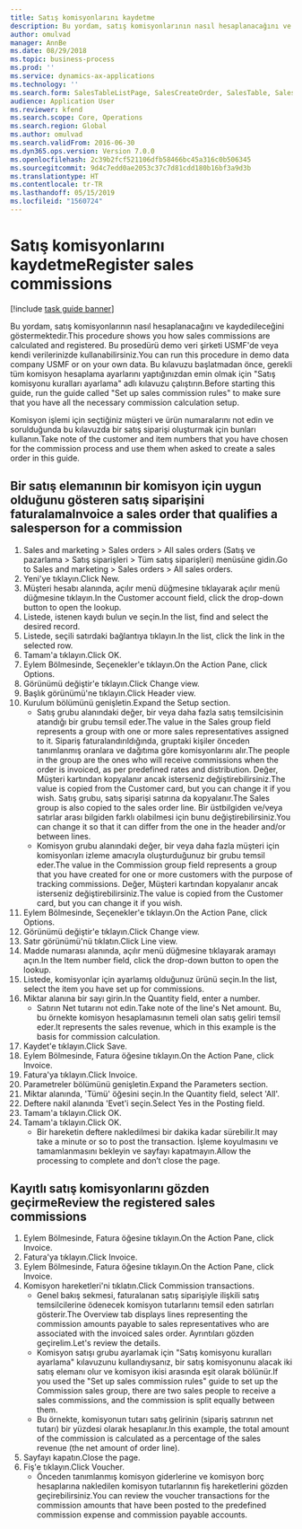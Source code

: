 ```yaml
---
title: Satış komisyonlarını kaydetme
description: Bu yordam, satış komisyonlarının nasıl hesaplanacağını ve kaydedileceğini göstermektedir.
author: omulvad
manager: AnnBe
ms.date: 08/29/2018
ms.topic: business-process
ms.prod: ''
ms.service: dynamics-ax-applications
ms.technology: ''
ms.search.form: SalesTableListPage, SalesCreateOrder, SalesTable, SalesEditLines,  CustInvoiceJournal, CommissionTrans, LedgerTransVoucher
audience: Application User
ms.reviewer: kfend
ms.search.scope: Core, Operations
ms.search.region: Global
ms.author: omulvad
ms.search.validFrom: 2016-06-30
ms.dyn365.ops.version: Version 7.0.0
ms.openlocfilehash: 2c39b2fcf521106dfb58466bc45a316c0b506345
ms.sourcegitcommit: 9d4c7edd0ae2053c37c7d81cdd180b16bf3a9d3b
ms.translationtype: HT
ms.contentlocale: tr-TR
ms.lasthandoff: 05/15/2019
ms.locfileid: "1560724"
---
```

# <a name="register-sales-commissions"></a><span data-ttu-id="b5e30-103">Satış komisyonlarını kaydetme</span><span class="sxs-lookup"><span data-stu-id="b5e30-103">Register sales commissions</span></span>

[!include [task guide banner](../../includes/task-guide-banner.md)]

<span data-ttu-id="b5e30-104">Bu yordam, satış komisyonlarının nasıl hesaplanacağını ve kaydedileceğini göstermektedir.</span><span class="sxs-lookup"><span data-stu-id="b5e30-104">This procedure shows you how sales commissions are calculated and registered.</span></span> <span data-ttu-id="b5e30-105">Bu prosedürü demo veri şirketi USMF'de veya kendi verilerinizde kullanabilirsiniz.</span><span class="sxs-lookup"><span data-stu-id="b5e30-105">You can run this procedure in demo data company USMF or on your own data.</span></span> <span data-ttu-id="b5e30-106">Bu kılavuzu başlatmadan önce, gerekli tüm komisyon hesaplama ayarlarını yaptığınızdan emin olmak için "Satış komisyonu kuralları ayarlama" adlı kılavuzu çalıştırın.</span><span class="sxs-lookup"><span data-stu-id="b5e30-106">Before starting this guide, run the guide called "Set up sales commission rules" to make sure that you have all the necessary commission calculation setup.</span></span>

<span data-ttu-id="b5e30-107">Komisyon işlemi için seçtiğiniz müşteri ve ürün numaralarını not edin ve sorulduğunda bu kılavuzda bir satış siparişi oluşturmak için bunları kullanın.</span><span class="sxs-lookup"><span data-stu-id="b5e30-107">Take note of the customer and item numbers that you have chosen for the commission process and use them when asked to create a sales order in this guide.</span></span>


## <a name="invoice-a-sales-order-that-qualifies-a-salesperson-for-a-commission"></a><span data-ttu-id="b5e30-108">Bir satış elemanının bir komisyon için uygun olduğunu gösteren satış siparişini faturalama</span><span class="sxs-lookup"><span data-stu-id="b5e30-108">Invoice a sales order that qualifies a salesperson for a commission</span></span>
1. <span data-ttu-id="b5e30-109">Sales and marketing > Sales orders > All sales orders (Satış ve pazarlama > Satış siparişleri > Tüm satış siparişleri) menüsüne gidin.</span><span class="sxs-lookup"><span data-stu-id="b5e30-109">Go to Sales and marketing > Sales orders > All sales orders.</span></span>
2. <span data-ttu-id="b5e30-110">Yeni'ye tıklayın.</span><span class="sxs-lookup"><span data-stu-id="b5e30-110">Click New.</span></span>
3. <span data-ttu-id="b5e30-111">Müşteri hesabı alanında, açılır menü düğmesine tıklayarak açılır menü düğmesine tıklayın.</span><span class="sxs-lookup"><span data-stu-id="b5e30-111">In the Customer account field, click the drop-down button to open the lookup.</span></span>
4. <span data-ttu-id="b5e30-112">Listede, istenen kaydı bulun ve seçin.</span><span class="sxs-lookup"><span data-stu-id="b5e30-112">In the list, find and select the desired record.</span></span>
5. <span data-ttu-id="b5e30-113">Listede, seçili satırdaki bağlantıya tıklayın.</span><span class="sxs-lookup"><span data-stu-id="b5e30-113">In the list, click the link in the selected row.</span></span>
6. <span data-ttu-id="b5e30-114">Tamam'a tıklayın.</span><span class="sxs-lookup"><span data-stu-id="b5e30-114">Click OK.</span></span>
7. <span data-ttu-id="b5e30-115">Eylem Bölmesinde, Seçenekler'e tıklayın.</span><span class="sxs-lookup"><span data-stu-id="b5e30-115">On the Action Pane, click Options.</span></span>
8. <span data-ttu-id="b5e30-116">Görünümü değiştir'e tıklayın.</span><span class="sxs-lookup"><span data-stu-id="b5e30-116">Click Change view.</span></span>
9. <span data-ttu-id="b5e30-117">Başlık görünümü'ne tıklayın.</span><span class="sxs-lookup"><span data-stu-id="b5e30-117">Click Header view.</span></span>
10. <span data-ttu-id="b5e30-118">Kurulum bölümünü genişletin.</span><span class="sxs-lookup"><span data-stu-id="b5e30-118">Expand the Setup section.</span></span>
    * <span data-ttu-id="b5e30-119">Satış grubu alanındaki değer, bir veya daha fazla satış temsilcisinin atandığı bir grubu temsil eder.</span><span class="sxs-lookup"><span data-stu-id="b5e30-119">The value in the Sales group field represents a group with one or more sales representatives assigned to it.</span></span> <span data-ttu-id="b5e30-120">Sipariş faturalandırıldığında, gruptaki kişiler önceden tanımlanmış oranlara ve dağıtıma göre komisyonlarını alır.</span><span class="sxs-lookup"><span data-stu-id="b5e30-120">The people in the group are the ones who will receive commissions when the order is invoiced, as per predefined rates and distribution.</span></span>   <span data-ttu-id="b5e30-121">Değer, Müşteri kartından kopyalanır ancak isterseniz değiştirebilirsiniz.</span><span class="sxs-lookup"><span data-stu-id="b5e30-121">The value is copied from the Customer card, but you can change it if you wish.</span></span>  <span data-ttu-id="b5e30-122">Satış grubu, satış siparişi satırına da kopyalanır.</span><span class="sxs-lookup"><span data-stu-id="b5e30-122">The Sales group is also copied to the sales order line.</span></span> <span data-ttu-id="b5e30-123">Bir üstbilgiden ve/veya satırlar arası bilgiden farklı olabilmesi için bunu değiştirebilirsiniz.</span><span class="sxs-lookup"><span data-stu-id="b5e30-123">You can change it so that it can differ from the one in the header and/or between lines.</span></span>  
    * <span data-ttu-id="b5e30-124">Komisyon grubu alanındaki değer, bir veya daha fazla müşteri için komisyonları izleme amacıyla oluşturduğunuz bir grubu temsil eder.</span><span class="sxs-lookup"><span data-stu-id="b5e30-124">The value in the Commission group field represents a group that you have created for one or more customers with the purpose of tracking commissions.</span></span>   <span data-ttu-id="b5e30-125">Değer, Müşteri kartından kopyalanır ancak isterseniz değiştirebilirsiniz.</span><span class="sxs-lookup"><span data-stu-id="b5e30-125">The value is copied from the Customer card, but you can change it if you wish.</span></span>   
11. <span data-ttu-id="b5e30-126">Eylem Bölmesinde, Seçenekler'e tıklayın.</span><span class="sxs-lookup"><span data-stu-id="b5e30-126">On the Action Pane, click Options.</span></span>
12. <span data-ttu-id="b5e30-127">Görünümü değiştir'e tıklayın.</span><span class="sxs-lookup"><span data-stu-id="b5e30-127">Click Change view.</span></span>
13. <span data-ttu-id="b5e30-128">Satır görünümü'nü tıklatın.</span><span class="sxs-lookup"><span data-stu-id="b5e30-128">Click Line view.</span></span>
14. <span data-ttu-id="b5e30-129">Madde numarası alanında, açılır menü düğmesine tıklayarak aramayı açın.</span><span class="sxs-lookup"><span data-stu-id="b5e30-129">In the Item number field, click the drop-down button to open the lookup.</span></span>
15. <span data-ttu-id="b5e30-130">Listede, komisyonlar için ayarlamış olduğunuz ürünü seçin.</span><span class="sxs-lookup"><span data-stu-id="b5e30-130">In the list, select the item you have set up for commissions.</span></span> 
16. <span data-ttu-id="b5e30-131">Miktar alanına bir sayı girin.</span><span class="sxs-lookup"><span data-stu-id="b5e30-131">In the Quantity field, enter a number.</span></span>
    * <span data-ttu-id="b5e30-132">Satırın Net tutarını not edin.</span><span class="sxs-lookup"><span data-stu-id="b5e30-132">Take note of the line's Net amount.</span></span> <span data-ttu-id="b5e30-133">Bu, bu örnekte komisyon hesaplamasının temeli olan satış geliri temsil eder.</span><span class="sxs-lookup"><span data-stu-id="b5e30-133">It represents the sales revenue, which in this example is the basis for commission calculation.</span></span>  
17. <span data-ttu-id="b5e30-134">Kaydet'e tıklayın.</span><span class="sxs-lookup"><span data-stu-id="b5e30-134">Click Save.</span></span>
18. <span data-ttu-id="b5e30-135">Eylem Bölmesinde, Fatura öğesine tıklayın.</span><span class="sxs-lookup"><span data-stu-id="b5e30-135">On the Action Pane, click Invoice.</span></span>
19. <span data-ttu-id="b5e30-136">Fatura'ya tıklayın.</span><span class="sxs-lookup"><span data-stu-id="b5e30-136">Click Invoice.</span></span>
20. <span data-ttu-id="b5e30-137">Parametreler bölümünü genişletin.</span><span class="sxs-lookup"><span data-stu-id="b5e30-137">Expand the Parameters section.</span></span>
21. <span data-ttu-id="b5e30-138">Miktar alanında, 'Tümü' öğesini seçin.</span><span class="sxs-lookup"><span data-stu-id="b5e30-138">In the Quantity field, select 'All'.</span></span>
22. <span data-ttu-id="b5e30-139">Deftere nakil alanında 'Evet'i seçin.</span><span class="sxs-lookup"><span data-stu-id="b5e30-139">Select Yes in the Posting field.</span></span>
23. <span data-ttu-id="b5e30-140">Tamam'a tıklayın.</span><span class="sxs-lookup"><span data-stu-id="b5e30-140">Click OK.</span></span>
24. <span data-ttu-id="b5e30-141">Tamam'a tıklayın.</span><span class="sxs-lookup"><span data-stu-id="b5e30-141">Click OK.</span></span>
    * <span data-ttu-id="b5e30-142">Bir hareketin deftere nakledilmesi bir dakika kadar sürebilir.</span><span class="sxs-lookup"><span data-stu-id="b5e30-142">It may take a minute or so to post the transaction.</span></span> <span data-ttu-id="b5e30-143">İşleme koyulmasını ve tamamlanmasını bekleyin ve sayfayı kapatmayın.</span><span class="sxs-lookup"><span data-stu-id="b5e30-143">Allow the processing to complete and don’t close the page.</span></span>  

## <a name="review-the-registered-sales-commissions"></a><span data-ttu-id="b5e30-144">Kayıtlı satış komisyonlarını gözden geçirme</span><span class="sxs-lookup"><span data-stu-id="b5e30-144">Review the registered sales commissions</span></span>
1. <span data-ttu-id="b5e30-145">Eylem Bölmesinde, Fatura öğesine tıklayın.</span><span class="sxs-lookup"><span data-stu-id="b5e30-145">On the Action Pane, click Invoice.</span></span>
2. <span data-ttu-id="b5e30-146">Fatura'ya tıklayın.</span><span class="sxs-lookup"><span data-stu-id="b5e30-146">Click Invoice.</span></span>
3. <span data-ttu-id="b5e30-147">Eylem Bölmesinde, Fatura öğesine tıklayın.</span><span class="sxs-lookup"><span data-stu-id="b5e30-147">On the Action Pane, click Invoice.</span></span>
4. <span data-ttu-id="b5e30-148">Komisyon hareketleri'ni tıklatın.</span><span class="sxs-lookup"><span data-stu-id="b5e30-148">Click Commission transactions.</span></span>
    * <span data-ttu-id="b5e30-149">Genel bakış sekmesi, faturalanan satış siparişiyle ilişkili satış temsilcilerine ödenecek komisyon tutarlarını temsil eden satırları gösterir.</span><span class="sxs-lookup"><span data-stu-id="b5e30-149">The Overview tab displays lines representing the commission amounts payable to sales representatives who are associated with the invoiced sales order.</span></span> <span data-ttu-id="b5e30-150">Ayrıntıları gözden geçirelim.</span><span class="sxs-lookup"><span data-stu-id="b5e30-150">Let's review the details.</span></span>     
    * <span data-ttu-id="b5e30-151">Komisyon satışı grubu ayarlamak için "Satış komisyonu kuralları ayarlama" kılavuzunu kullandıysanız, bir satış komisyonunu alacak iki satış elemanı olur ve komisyon ikisi arasında eşit olarak bölünür.</span><span class="sxs-lookup"><span data-stu-id="b5e30-151">If you used the "Set up sales commission rules" guide to set up the Commission sales group, there are two sales people to receive a sales commissions, and the commission is split equally between them.</span></span>  
    * <span data-ttu-id="b5e30-152">Bu örnekte, komisyonun tutarı satış gelirinin (sipariş satırının net tutarı) bir yüzdesi olarak hesaplanır.</span><span class="sxs-lookup"><span data-stu-id="b5e30-152">In this example, the total amount of the commission is calculated as a percentage of the sales revenue (the net amount of order line).</span></span>   
5. <span data-ttu-id="b5e30-153">Sayfayı kapatın.</span><span class="sxs-lookup"><span data-stu-id="b5e30-153">Close the page.</span></span>
6. <span data-ttu-id="b5e30-154">Fiş'e tıklayın.</span><span class="sxs-lookup"><span data-stu-id="b5e30-154">Click Voucher.</span></span>
    * <span data-ttu-id="b5e30-155">Önceden tanımlanmış komisyon giderlerine ve komisyon borç hesaplarına nakledilen komisyon tutarlarının fiş hareketlerini gözden geçirebilirsiniz.</span><span class="sxs-lookup"><span data-stu-id="b5e30-155">You can review the voucher transactions for the commission amounts that have been posted to the predefined commission expense and commission payable accounts.</span></span>  

